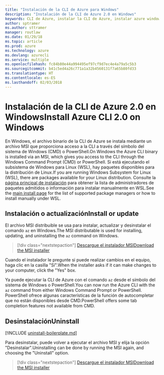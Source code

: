 ```yaml
---
title: "Instalación de la CLI de Azure para Windows"
description: "Instalación de la CLI de Azure 2.0 en Windows"
keywords: CLI de Azure, instalar la CLI de Azure, instalar azure windows, azure cli windows, azure windows
author: sptramer
ms.author: sttramer
manager: routlaw
ms.date: 01/29/18
ms.topic: article
ms.prod: azure
ms.technology: azure
ms.devlang: azurecli
ms.service: multiple
ms.openlocfilehash: fc84b80e44a994495ef97cf9d7ec4e4a79a5c5b3
ms.sourcegitcommit: b41c5ed4a26c771a1a32b4560131f7a65b80fd33
ms.translationtype: HT
ms.contentlocale: es-ES
ms.lasthandoff: 02/03/2018
---
```

# <a name="install-azure-cli-20-on-windows"></a><span data-ttu-id="51978-104">Instalación de la CLI de Azure 2.0 en Windows</span><span class="sxs-lookup"><span data-stu-id="51978-104">Install Azure CLI 2.0 on Windows</span></span>

<span data-ttu-id="51978-105">En Windows, el archivo binario de la CLI de Azure se instala mediante un archivo MSI que proporciona acceso a la CLI a través del símbolo del sistema de Windows (CMD) o PowerShell.</span><span class="sxs-lookup"><span data-stu-id="51978-105">On Windows the Azure CLI binary is installed via an MSI, which gives you access to the CLI through the Windows Command Prompt (CMD) or PowerShell.</span></span>
<span data-ttu-id="51978-106">Si está ejecutando el subsistema de Windows para Linux (WSL), hay paquetes disponibles para la distribución de Linux.</span><span class="sxs-lookup"><span data-stu-id="51978-106">If you are running Windows Subsystem for Linux (WSL), there are packages available for your Linux distribution.</span></span> <span data-ttu-id="51978-107">Consulte la [página principal de instalación](install-azure-cli.md) para obtener la lista de administradores de paquetes admitidos o información para instalar manualmente en WSL.</span><span class="sxs-lookup"><span data-stu-id="51978-107">See the [main install page](install-azure-cli.md) for the list of supported package managers or how to install manually under WSL.</span></span>

## <a name="install-or-update"></a><span data-ttu-id="51978-108">Instalación o actualización</span><span class="sxs-lookup"><span data-stu-id="51978-108">Install or update</span></span>

<span data-ttu-id="51978-109">El archivo MSI distribuible se usa para instalar, actualizar y desinstalar el comando `az` en Windows.</span><span class="sxs-lookup"><span data-stu-id="51978-109">The MSI distributable is used for installing, updating, and uninstalling the `az` command on Windows.</span></span>

> [!div class="nextstepaction"]
> [<span data-ttu-id="51978-110">Descargue el instalador MSI</span><span class="sxs-lookup"><span data-stu-id="51978-110">Download the MSI installer</span></span>](https://azurecliprod.blob.core.windows.net/msi/azure-cli-latest.msi)

<span data-ttu-id="51978-111">Cuando el instalador le pregunte si puede realizar cambios en el equipo, haga clic en la casilla "Sí".</span><span class="sxs-lookup"><span data-stu-id="51978-111">When the installer asks if it can make changes to your computer, click the "Yes" box.</span></span>

<span data-ttu-id="51978-112">Ya puede ejecutar la CLI de Azure con el comando `az` desde el símbolo del sistema de Windows o PowerShell.</span><span class="sxs-lookup"><span data-stu-id="51978-112">You can now run the Azure CLI with the `az` command from either Windows Command Prompt or PowerShell.</span></span> <span data-ttu-id="51978-113">PowerShell ofrece algunas características de la función de autocompletar que no están disponibles desde CMD.</span><span class="sxs-lookup"><span data-stu-id="51978-113">PowerShell offers some tab completion features not available from CMD.</span></span>

## <a name="uninstall"></a><span data-ttu-id="51978-114">Desinstalación</span><span class="sxs-lookup"><span data-stu-id="51978-114">Uninstall</span></span>

[!INCLUDE [uninstall-boilerplate.md](includes/uninstall-boilerplate.md)]

<span data-ttu-id="51978-115">Para desinstalar, puede volver a ejecutar el archivo MSI y elija la opción "Desinstalar".</span><span class="sxs-lookup"><span data-stu-id="51978-115">Uninstalling can be done by running the MSI again, and choosing the "Uninstall" option.</span></span> 

> [!div class="nextstepaction"]
> [<span data-ttu-id="51978-116">Descargue el instalador MSI</span><span class="sxs-lookup"><span data-stu-id="51978-116">Download the MSI installer</span></span>](https://azurecliprod.blob.core.windows.net/msi/azure-cli-latest.msi)
